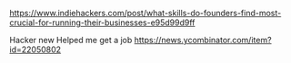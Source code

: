https://www.indiehackers.com/post/what-skills-do-founders-find-most-crucial-for-running-their-businesses-e95d99d9ff


Hacker new Helped me get a job
https://news.ycombinator.com/item?id=22050802